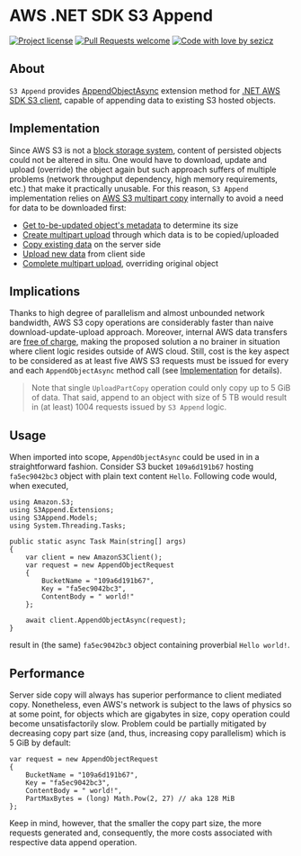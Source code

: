 # AWS .NET SDK S3 Append 

[![Project license](https://img.shields.io/github/license/sezicz/s3append.svg?style=flat-square)](LICENSE)
[![Pull Requests welcome](https://img.shields.io/badge/PRs-welcome-ff69b4.svg?style=flat-square)](https://github.com/sezicz/s3append/issues?q=is%3Aissue+is%3Aopen+label%3A%22help+wanted%22)
[![Code with love by sezicz](https://img.shields.io/badge/%3C%2F%3E%20with%20%E2%99%A5%20by-sezicz-ff1414.svg?style=flat-square)](https://github.com/sezicz)


## About
`S3 Append` provides [AppendObjectAsync](./S3Append/Extensions/S3ClientExtensions.cs) extension method for [.NET AWS SDK S3 client](https://docs.aws.amazon.com/sdkfornet/v3/apidocs/index.html?page=TIS3.html&tocid=Amazon_S3_IAmazonS3), capable of appending data to existing S3 hosted objects.

## Implementation
Since AWS S3 is not a [block storage system](https://en.wikipedia.org/wiki/Block-level_storage), content of persisted objects could not be altered in situ. One would have to download, update and upload (override) the object again but such approach suffers of multiple problems (network throughput dependency, high memory requirements, etc.) that make it practically unusable. For this reason, `S3 Append` implementation relies on [AWS S3 multipart copy](https://docs.aws.amazon.com/AmazonS3/latest/userguide/mpuoverview.html) internally to avoid a need for data to be downloaded first:

* [Get to-be-updated object's metadata](https://docs.aws.amazon.com/AmazonS3/latest/API/API_HeadObject.html) to determine its size 
* [Create multipart upload](https://docs.aws.amazon.com/AmazonS3/latest/API/API_CreateMultipartUpload.html) through which data is to be copied/uploaded
* [Copy existing data](https://docs.aws.amazon.com/AmazonS3/latest/API/API_UploadPartCopy.html) on the server side
* [Upload new data](https://docs.aws.amazon.com/AmazonS3/latest/API/API_UploadPart.html) from client side
* [Complete multipart upload](https://docs.aws.amazon.com/AmazonS3/latest/API/API_CompleteMultipartUpload.html), overriding original object


## Implications
Thanks to high degree of parallelism and almost unbounded network bandwidth, AWS S3 copy operations are considerably faster than naive download-update-upload approach. Moreover, internal AWS data transfers are [free of charge](https://aws.amazon.com/s3/pricing/), making the proposed solution a no brainer in situation where client logic resides outside of AWS cloud. Still, cost is the key aspect to be considered as at least five AWS S3 requests must be issued for every and each `AppendObjectAsync` method call (see [Implementation](#implementation) for details).

> Note that single `UploadPartCopy` operation could only copy up to 5 GiB of data. That said, append to an object with size of 5 TB would result in (at least) 1004 requests issued by `S3 Append` logic.


## Usage
When imported into scope, `AppendObjectAsync` could be used in in a straightforward fashion. Consider S3 bucket `109a6d191b67` hosting `fa5ec9042bc3` object with plain text content `Hello`. Following code would, when executed,

```
using Amazon.S3;
using S3Append.Extensions;
using S3Append.Models;
using System.Threading.Tasks;

public static async Task Main(string[] args)
{
	var client = new AmazonS3Client();
	var request = new AppendObjectRequest
	{
		BucketName = "109a6d191b67",
		Key = "fa5ec9042bc3",
		ContentBody = " world!"
	};

	await client.AppendObjectAsync(request);
}
```

result in (the same) `fa5ec9042bc3` object containing proverbial `Hello world!`.

## Performance
Server side copy will always has superior performance to client mediated copy. Nonetheless, even AWS's network is subject to the laws of physics so at some point, for objects which are gigabytes in size, copy operation could become unsatisfactorily slow. Problem could be partially mitigated by decreasing copy part size (and, thus, increasing copy parallelism) which is 5 GiB by default:

```
var request = new AppendObjectRequest
{
	BucketName = "109a6d191b67",
	Key = "fa5ec9042bc3",
	ContentBody = " world!",
	PartMaxBytes = (long) Math.Pow(2, 27) // aka 128 MiB
};
```

Keep in mind, however, that the smaller the copy part size, the more requests generated and, consequently, the more costs associated with respective data append operation.